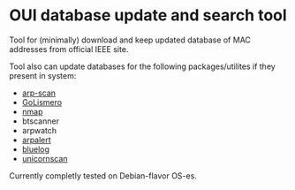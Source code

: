 
# OUI database update and search tool

Tool for (minimally) download and keep updated
database of MAC addresses from official IEEE
site.

Tool also can update databases for the following
packages/utilites if they present in system:

- [arp-scan](https://github.com/royhills/arp-scan)
- [GoLismero](https://github.com/golismero/golismero)
- [nmap](https://nmap.org/)
- btscanner
- arpwatch
- [arpalert](https://www.arpalert.org/arpalert.html)
- [bluelog](https://github.com/MS3FGX/Bluelog)
- [unicornscan](https://github.com/dneufeld/unicornscan)

Currently completly tested on Debian-flavor OS-es.

